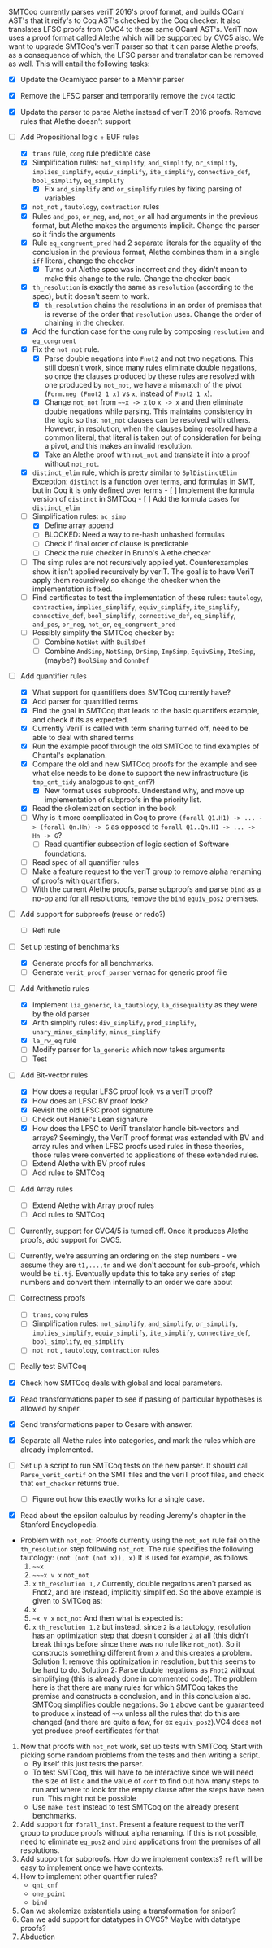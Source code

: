 SMTCoq currently parses veriT 2016's proof format, and builds OCaml AST's that it reify's to Coq AST's checked by the Coq checker. It also translates LFSC proofs from CVC4 to these same OCaml AST's. VeriT now uses a proof format called Alethe which will be supported by CVC5 also. We want to upgrade SMTCoq's veriT parser so that it can parse Alethe proofs, as a consequence of which, the LFSC parser and translator can be removed as well. This will entail the following tasks:
- [x] Update the Ocamlyacc parser to a Menhir parser
- [x] Remove the LFSC parser and temporarily remove the `cvc4` tactic
- [x] Update the parser to parse Alethe instead of veriT 2016 proofs. Remove rules that Alethe doesn't support
- [ ] Add Propositional logic + EUF rules
	- [x] `trans` rule, `cong` rule predicate case
	- [x] Simplification rules: `not_simplify`, `and_simplify`, `or_simplify`, `implies_simplify`, `equiv_simplify`, `ite_simplify`, `connective_def`, `bool_simplify`, `eq_simplify`
		- [x] Fix `and_simplify` and `or_simplify` rules by fixing parsing of variables
	- [x] `not_not` , `tautology`, `contraction` rules
	- [x] Rules `and_pos`, `or_neg`, `and`, `not_or` all had arguments in the previous format, but Alethe makes the arguments implicit. Change the parser so it finds the arguments
	- [x] Rule `eq_congruent_pred` had 2 separate literals for the equality of the conclusion in the previous format, Alethe combines them in a single `iff` literal, change the checker
		- [x] Turns out Alethe spec was incorrect and they didn't mean to 
		make this change to the rule. Change the checker back 
	- [x] `th_resolution` is exactly the same as `resolution` (according to the spec), but it doesn't seem to work. 
		- [x] `th_resolution` chains the resolutions in an order of premises that is reverse of the order that `resolution` uses. Change the order of chaining in the checker.
	- [x] Add the function case for the `cong` rule by composing `resolution` and `eq_congruent`
	- [x] Fix the `not_not` rule.
		- [x] Parse double negations into `Fnot2` and not two negations. This still doesn't work, since many rules eliminate double negations, so once the clauses produced by
		these rules are resolved with one produced by `not_not`, we have a mismatch of the pivot (`Form.neg (Fnot2 1 x)` vs `x`, instead of `Fnot2 1 x`).
		- [x] Change `not_not` from `~~x -> x` to `x -> x` and then eliminate double negations while parsing. This maintains consistency in the logic so that `not_not` clauses
		can be resolved with others. However, in resolution, when the clauses being resolved have a common literal, that literal is taken out of consideration for being a pivot, and 
		this makes an invalid resolution.
		- [x] Take an Alethe proof with `not_not` and translate it into a proof without `not_not`.
	- [x] `distinct_elim` rule, which is pretty similar to `SplDistinctElim`
		  Exception: `distinct` is a function over terms, and formulas in SMT, but in Coq it is only defined over terms
			- [ ] Implement the formula version of `distinct` in SMTCoq
			- [ ] Add the formula cases for `distinct_elim`
	- [ ] Simplification rules: `ac_simp`
		- [x] Define array append
		- [ ] BLOCKED: Need a way to re-hash unhashed formulas
		- [ ] Check if final order of clause is predictable
		- [ ] Check the rule checker in Bruno's Alethe checker
	- [ ] The simp rules are not recursively applied yet. Counterexamples show it isn't applied recursively by veriT. The goal is to have VeriT apply them recursively so change the checker when the implementation is fixed.
	- [ ] Find certificates to test the implementation of these rules: `tautology`, `contraction`, `implies_simplify`, `equiv_simplify`, `ite_simplify`, `connective_def`, `bool_simplify`, `connective_def`, `eq_simplify`, `and_pos`, `or_neg`, `not_or`, `eq_congruent_pred`
	- [ ] Possibly simplify the SMTCoq checker by:
		- [ ] Combine `NotNot` with `BuildDef`
		- [ ] Combine `AndSimp`, `NotSimp`, `OrSimp`, `ImpSimp`, `EquivSimp`, `IteSimp`, (maybe?) `BoolSimp` and `ConnDef`
- [ ] Add quantifier rules
	- [x] What support for quantifiers does SMTCoq currently have?
	- [x] Add parser for quantified terms
	- [x] Find the goal in SMTCoq that leads to the basic quantifers example, and check if its as expected.
	- [x] Currently VeriT is called with term sharing turned off, need to be able to deal with shared terms
	- [x] Run the example proof through the old SMTCoq to find examples of Chantal's explanation.
	- [x] Compare the old and new SMTCoq proofs for the example and see what else needs to be done to support the new infrastructure (is `tmp_qnt_tidy` analogous to `qnt_cnf`?)
		- [x] New format uses subproofs. Understand why, and move up implementation of subproofs in the priority list.
	- [x] Read the skolemization section in the book
	- [ ] Why is it more complicated in Coq to prove `(forall Q1.H1) -> ... -> (forall Qn.Hn) -> G` as opposed to 
	`forall Q1..Qn.H1 -> ... -> Hn -> G`?
		- [ ] Read quantifier subsection of logic section of Software foundations.
	- [ ] Read spec of all quantifier rules
	- [ ] Make a feature request to the veriT group to remove alpha renaming of proofs with quantifiers.
	- [ ] With the current Alethe proofs, parse subproofs and parse `bind` as a no-op and for all resolutions, remove the `bind`
	`equiv_pos2` premises.
- [ ] Add support for subproofs (reuse or redo?)
	- [ ] Refl rule
- [ ] Set up testing of benchmarks
	- [x] Generate proofs for all benchmarks.
	- [ ] Generate `verit_proof_parser` vernac for generic proof file
- [ ] Add Arithmetic rules
	- [x] Implement `lia_generic`, `la_tautology`, `la_disequality` as they were by the old parser
	- [x] Arith simplify rules: `div_simplify`, `prod_simplify`, `unary_minus_simplify`, `minus_simplify`
	- [x] `la_rw_eq` rule
	- [ ] Modify parser for `la_generic` which now takes arguments
	- [ ] Test
- [ ] Add Bit-vector rules
	- [x] How does a regular LFSC proof look vs a veriT proof?
	- [x] How does an LFSC BV proof look?
	- [x] Revisit the old LFSC proof signature
	- [ ] Check out Haniel's Lean signature
	- [x] How does the LFSC to VeriT translator handle bit-vectors and arrays? Seemingly, the VeriT proof format was extended with BV
	and array rules and when LFSC proofs used rules in these theories,
	those rules were converted to applications of these extended rules.
	- [ ] Extend Alethe with BV proof rules
	- [ ] Add rules to SMTCoq
- [ ] Add Array rules
	- [ ] Extend Alethe with Array proof rules
	- [ ] Add rules to SMTCoq
- [ ] Currently, support for CVC4/5 is turned off. Once it produces Alethe proofs, add support for CVC5.
- [ ] Currently, we're assuming an ordering on the step numbers - we assume they are `t1,...,tn` and we don't account for sub-proofs, which would be `ti.tj`. Eventually update this to take any series of step numbers and convert them internally to an order we care about
- [ ] Correctness proofs
    - [ ] `trans`, `cong` rules
    - [ ] Simplification rules: `not_simplify`, `and_simplify`, `or_simplify`, `implies_simplify`, `equiv_simplify`, `ite_simplify`, `connective_def`, `bool_simplify`, `eq_simplify`
    - [ ] `not_not` , `tautology`, `contraction` rules
- [ ] Really test SMTCoq

- [x] Check how SMTCoq deals with global and local parameters.
- [x] Read transformations paper to see if passing of particular hypotheses is allowed by sniper.
- [x] Send transformations paper to Cesare with answer.
- [x] Separate all Alethe rules into categories, and mark the rules which are already implemented. 
- [ ] Set up a script to run SMTCoq tests on the new parser. It should call `Parse_verit_certif` on the SMT files and the veriT proof files, and check that `euf_checker` returns true.
	- [ ] Figure out how this exactly works for a single case. 
- [x] Read about the epsilon calculus by reading Jeremy's chapter in the Stanford Encyclopedia.

- Problem with `not_not`:
  Proofs currently using the `not_not` rule fail on the `th_resolution` 
  step following `not_not`. The rule specifies the following tautology:
	`(not (not (not x)), x)`
  It is used for example, as follows
  1. `~~x`
  2. `~~~x v x` `not_not`
  3. `x` `th_resolution 1,2`
  Currently, double negations aren't parsed as Fnot2, and are instead, implicitly simplified. So the above example is given to SMTCoq as:
  1. `x`
  2. `~x v x` `not_not`
  And then what is expected is:
  3. `x` `th_resolution 1,2`
  but instead, since `2` is a tautology, resolution has an optimization
  step that doesn't consider `2` at all (this didn't break things before 
  since there was no rule like `not_not`). So it constructs something
  different from `x` and this creates a problem.
  Solution 1: remove this optimization in resolution, but this seems
  to be hard to do.
  Solution 2: Parse double negations as `Fnot2` without simplifying
  (this is already done in commented code). The problem here is that 
  there are many rules for which SMTCoq takes the premise and constructs 
  a conclusion, and in this conclusion also. SMTCoq simplifies double 
  negations. So `1` above cant be guaranteed to produce `x` instead of 
  `~~x` unless all the rules that do this are changed (and there are 
  quite a few, for ex `equiv_pos2`).VC4 does not yet produce proof certificates for that

1. Now that proofs with `not_not` work, set up tests with SMTCoq. Start with picking some random problems from the tests and then writing a script.
	- By itself this just tests the parser.
	- To test SMTCoq, this will have to be interactive since we will need the size of list `c` and the value of `conf` to find out
	how many steps to run and where to look for the empty clause after the steps have been run. This might not be possible
	- Use `make test` instead to test SMTCoq on the already present benchmarks.
2. Add support for `forall_inst`. Present a feature request to the veriT group to produce proofs without alpha renaming. If this is not possible, need to eliminate `eq_pos2` and `bind` applications from the premises of all resolutions.
3. Add support for subproofs. How do we implement contexts? `refl` will be easy to implement once we have contexts.
4. How to implement other quantifier rules?
	- `qnt_cnf`
	- `one_point`
	- `bind`
5. Can we skolemize existentials using a transformation for sniper?
6. Can we add support for datatypes in CVC5? Maybe with datatype proofs?
7. Abduction